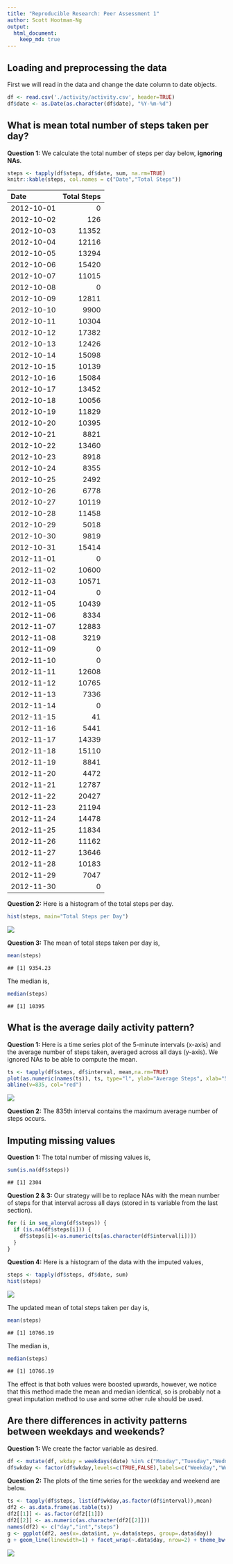 ```yaml
---
title: "Reproducible Research: Peer Assessment 1"
author: Scott Hootman-Ng
output: 
  html_document:
    keep_md: true
---
```



## Loading and preprocessing the data



First we will read in the data and change the date column to date objects.


``` r
df <- read.csv('./activity/activity.csv', header=TRUE)
df$date <- as.Date(as.character(df$date), "%Y-%m-%d")
```

## What is mean total number of steps taken per day?

**Question 1:** We calculate the total number of steps per day below, **ignoring NAs**.


``` r
steps <- tapply(df$steps, df$date, sum, na.rm=TRUE)
knitr::kable(steps, col.names = c("Date","Total Steps"))
```



|Date       | Total Steps|
|:----------|-----------:|
|2012-10-01 |           0|
|2012-10-02 |         126|
|2012-10-03 |       11352|
|2012-10-04 |       12116|
|2012-10-05 |       13294|
|2012-10-06 |       15420|
|2012-10-07 |       11015|
|2012-10-08 |           0|
|2012-10-09 |       12811|
|2012-10-10 |        9900|
|2012-10-11 |       10304|
|2012-10-12 |       17382|
|2012-10-13 |       12426|
|2012-10-14 |       15098|
|2012-10-15 |       10139|
|2012-10-16 |       15084|
|2012-10-17 |       13452|
|2012-10-18 |       10056|
|2012-10-19 |       11829|
|2012-10-20 |       10395|
|2012-10-21 |        8821|
|2012-10-22 |       13460|
|2012-10-23 |        8918|
|2012-10-24 |        8355|
|2012-10-25 |        2492|
|2012-10-26 |        6778|
|2012-10-27 |       10119|
|2012-10-28 |       11458|
|2012-10-29 |        5018|
|2012-10-30 |        9819|
|2012-10-31 |       15414|
|2012-11-01 |           0|
|2012-11-02 |       10600|
|2012-11-03 |       10571|
|2012-11-04 |           0|
|2012-11-05 |       10439|
|2012-11-06 |        8334|
|2012-11-07 |       12883|
|2012-11-08 |        3219|
|2012-11-09 |           0|
|2012-11-10 |           0|
|2012-11-11 |       12608|
|2012-11-12 |       10765|
|2012-11-13 |        7336|
|2012-11-14 |           0|
|2012-11-15 |          41|
|2012-11-16 |        5441|
|2012-11-17 |       14339|
|2012-11-18 |       15110|
|2012-11-19 |        8841|
|2012-11-20 |        4472|
|2012-11-21 |       12787|
|2012-11-22 |       20427|
|2012-11-23 |       21194|
|2012-11-24 |       14478|
|2012-11-25 |       11834|
|2012-11-26 |       11162|
|2012-11-27 |       13646|
|2012-11-28 |       10183|
|2012-11-29 |        7047|
|2012-11-30 |           0|

**Question 2:** Here is a histogram of the total steps per day.


``` r
hist(steps, main="Total Steps per Day")
```

![](PA1_template_files/figure-html/unnamed-chunk-4-1.png)<!-- -->

**Question 3:** The mean of total steps taken per day is,


``` r
mean(steps)
```

```
## [1] 9354.23
```

The median is, 


``` r
median(steps)
```

```
## [1] 10395
```

## What is the average daily activity pattern?

**Question 1:** Here is a time series plot of the 5-minute intervals (x-axis) and the average number of steps taken, averaged across all days (y-axis).
We ignored NAs to be able to compute the mean.


``` r
ts <- tapply(df$steps, df$interval, mean,na.rm=TRUE)
plot(as.numeric(names(ts)), ts, type="l", ylab="Average Steps", xlab="5 Min Intervals")
abline(v=835, col="red")
```

![](PA1_template_files/figure-html/unnamed-chunk-7-1.png)<!-- -->

**Question 2:** The 835th interval contains the maximum average number of steps occurs.

## Imputing missing values

**Question 1:** The total number of missing values is,


``` r
sum(is.na(df$steps))
```

```
## [1] 2304
```

**Question 2 & 3:** Our strategy will be to replace NAs with the mean number of steps for that interval across all days
(stored in ts variable from the last section).


``` r
for (i in seq_along(df$steps)) {
  if (is.na(df$steps[i])) {
    df$steps[i]<-as.numeric(ts[as.character(df$interval[i])])
  }
}
```

**Question 4:** Here is a histogram of the data with the imputed values,


``` r
steps <- tapply(df$steps, df$date, sum)
hist(steps)
```

![](PA1_template_files/figure-html/unnamed-chunk-10-1.png)<!-- -->

The updated mean of total steps taken per day is,


``` r
mean(steps)
```

```
## [1] 10766.19
```

The median is, 


``` r
median(steps)
```

```
## [1] 10766.19
```

The effect is that both values were boosted upwards, however, we notice that this method
made the mean and median identical, so is probably not a great imputation method to use and some
other rule should be used.

## Are there differences in activity patterns between weekdays and weekends?

**Question 1:** We create the factor variable as desired.

``` r
df <- mutate(df, wkday = weekdays(date) %in% c("Monday","Tuesday","Wednesday","Thursday","Friday"))
df$wkday <- factor(df$wkday,levels=c(TRUE,FALSE),labels=c("Weekday","Weekend"))
```

**Question 2:** The plots of the time series for the weekday and weekend are below.


``` r
ts <- tapply(df$steps, list(df$wkday,as.factor(df$interval)),mean)
df2 <- as.data.frame(as.table(ts))
df2[[1]] <- as.factor(df2[[1]])
df2[[2]] <- as.numeric(as.character(df2[[2]]))
names(df2) <- c("day","int","steps")
g <- ggplot(df2, aes(x=.data$int, y=.data$steps, group=.data$day))
g + geom_line(linewidth=1) + facet_wrap(~.data$day, nrow=2) + theme_bw() + labs(x="Interval",y="Average Steps")
```

![](PA1_template_files/figure-html/unnamed-chunk-14-1.png)<!-- -->
